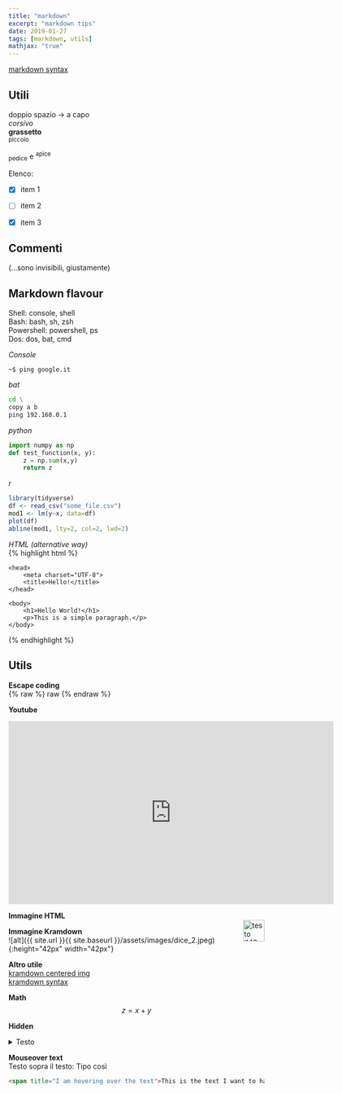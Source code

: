 ```yaml
---
title: "markdown"
excerpt: "markdown tips"
date: 2019-01-27
tags: [markdown, utils]
mathjax: "true"
---
```



[markdown syntax](https://daringfireball.net/projects/markdown/syntax/)  

## Utili
doppio spazio → a capo  
*corsivo*  
**grassetto**  
<small>piccolo</small>  

<sub>pedice</sub> e <sup>apice</sup>  

Elenco:  
- [x] item 1
- [ ] item 2
- [x] item 3



## Commenti

[comment]: # (Questo è un commento, non verrà incluso. Necessita di una linea vuota prima del commento)

[comment]: <> (Questo è un commento, non verrà incluso. Necessita di una linea vuota prima del commento. GitHub rifiuta <>)

[//]: # (Questa sintassi funziona come un commento, e non apparirà in alcun output)

<!--- 
Questo è un commento, non sarà incluso
--->

(...sono invisibili, giustamente)


## Markdown flavour
Shell:      console, shell  
Bash:       bash, sh, zsh  
Powershell: powershell, ps  
Dos:        dos, bat, cmd  

*Console*  
```console
~$ ping google.it
```

*bat*  
```bat
cd \
copy a b
ping 192.168.0.1
```

*python*  
```python
import numpy as np
def test_function(x, y):
    z = np.sum(x,y)
    return z
```

*r*  
```r
library(tidyverse)
df <- read_csv("some_file.csv")
mod1 <- lm(y~x, data=df)
plot(df)
abline(mod1, lty=2, col=2, lwd=2)
```

*HTML (alternative way)*  
{% highlight html %}
<!DOCTYPE html>
<html lang="en">

    <head>
        <meta charset="UTF-8">
        <title>Hello!</title>
    </head>

    <body>
        <h1>Hello World!</h1>
        <p>This is a simple paragraph.</p>
    </body>

</html>
{% endhighlight %}



## Utils

**Escape coding**  
{% raw %} raw {% endraw %}


**Youtube**  
<iframe width="640" height="360" 
src="https://www.youtube-nocookie.com/embed/uVv7c8qOTa0?controls=0&amp;showinfo=0" 
frameborder="0" allowfullscreen></iframe>
<br/>


**Immagine HTML**  
<img src="{{ site.url }}{{ site.baseurl }}/assets/images/dice_2.jpeg" 
alt="testo IMG"
align="right"
height="42"
width="42">


**Immagine Kramdown**  
![alt]({{ site.url }}{{ site.baseurl }}/assets/images/dice_2.jpeg){:height="42px" width="42px"}

**Altro utile**  
[kramdown centered img](https://stackoverflow.com/questions/39021630/kramdown-how-can-i-set-the-location-of-the-image)  
[kramdown syntax](https://kramdown.gettalong.org/quickref.html)

**Math**  
$$z=x+y$$

**Hidden**
<details>
<summary>
Testo
</summary>
<span style="color: #f2cf4a; font-family: Babas; font-size: 2em;">Hello</span>
</details>


**Mouseover text**  
Testo sopra il testo: <span title="Scemo chi legge">Tipo così</span>
```html
<span title="I am hovering over the text">This is the text I want to have a mousover</span>
```


